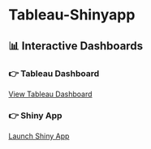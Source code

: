 # Tableau-Shinyapp

## 📊 Interactive Dashboards

### 👉 Tableau Dashboard
[View Tableau Dashboard](https://public.tableau.com/app/profile/v.h.vamshi.karthik.pulipaka/viz/21MIC0034-DA1Dashboard/Dashboard1?publish=yes)

### 👉 Shiny App
[Launch Shiny App](pulipakavhvamshikarthik21mic0034.shinyapps.io/21MIC0034VamshiKarthik/)
